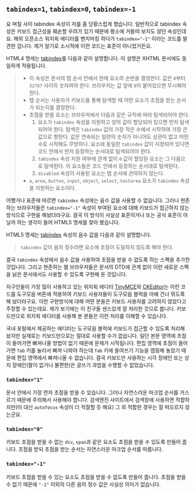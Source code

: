 ## `tabindex=1`, `tabindex=0`, `tabindex=-1`

요 며칠 사이 tabindex 속성이 저를 좀 당황스럽게 했습니다. 일반적으로 tabindex 속성은 키보드 접근성을 훼손할 우려가 있기 때문에 평소에 거들떠 보지도 않던 속성인데요. 해외 오픈소스 위지윅 에디터를 벤치마킹 하다가 `tabindex="-1"` 이라는 코드를 발견한 겁니다. 제가 알기로 소시적에 이런 코드는 표준이 아니었거든요.

HTML4 명세는 <a title="Tabbing navigation" href="http://www.w3.org/TR/html401/interact/forms.html#h-17.11.1">tabindex</a>를 다음과 같이 설명합니다. 이 설명은 XHTML 문서에도 동일하게 적용됩니다.

> * 이 속성은 문서의 탭 순서 안에서 현재 요소의 순번을 결정한다. 값은 `0`부터 `32767` 사이의 숫자여야 한다. 브라우저는 값 앞에 `0`이 붙어있으면 무시해야 한다.
> * 탭 순서는 사용자가 키보드를 통해 탐색할 때 어떤 요소가 초점을 받는 순서가 되는지를 결정한다.
> * 초점을 받을 요소는 브라우저에서 다음과 같은 규칙에 따라 탐색되어야 한다.
>     1. 요소가 `tabindex` 속성을 지원하고 양의 값이 할당되어 있으면 먼저 탐색되어야 한다. 탐색은 `tabindex` 값의 가장 작은 수에서 시작하여 가장 큰 값으로 향한다. 값은 연속되는 일련의 숫자가 아니어도 상관이 없고 어떤 수로 시작해도 무방하다. 요소에 동일한 `tabindex` 값이 지정되어 있다면 코드 안에서 먼저 등장하는 순서대로 탐색되어야 한다.
>     1. `tabindex` 속성 지원 여부에 관계 없이 `0` 값이 할당된 요소는 그 다음으로 탐색된다. 이 요소들은 코드 안에서 등장하는 순서대로 탐색된다.
>     1. `disabled` 속성이 사용된 요소는 탭 순서에 관여하지 않는다.
> * `a`, `area`, `button`, `input`, `object`, `select`, `textarea` 요소가 `tabindex` 속성을 지원하는 요소이다.

어쨌거나 표준에 따르면 `tabindex` 속성에는 음수 값을 사용할 수 없습니다. 그러나 현존하는 브라우저들은 `tabindex="-1"` 속성이 부여된 요소에 대해 키보드가 접근하지 않는 방식으로 구현을 해놨더라구요. 결국 이 방식이 사실상 표준이거나 또는 공식 표준이 아닐까 하는 생각이 들어 HTML5 명세를 찾아 봤습니다.

HTML5 명세는 <a title="Sequential focus navigation and the tabindex attribute" href="http://www.w3.org/TR/html5/editing.html#sequential-focus-navigation-and-the-tabindex-attribute">tabindex</a> 속성의 음수 값을 다음과 같이 설명합니다.

> `tabindex` 값이 음의 정수라면 요소에 초점이 도달하지 않도록 해야 한다.

결국 `tabindex` 속성에서 음수 값을 사용하여 초점을 받을 수 없도록 하는 스펙을 추가한 것입니다. 그리고 현존하는 웹 브라우저들은 문서의 DTD에 관계 없이 이런 새로운 스펙을 낡은 문서에서도 사용할 수 있도록 구현해 둔 것입니다.

지구인들이 가장 많이 사용하고 있는 위지윅 에디터 <a title="TinyMCE Demo" href="http://www.tinymce.com/tryit/full.php">TinyMCE</a>와 <a title="CKEditor Demo" href="http://ckeditor.com/demo">CKEditor</a>는 이런 코드를 도구모음 버튼에 적용하여 키보드 사용자들이 도구모음 블럭을 아예 건너 뛰도록 해 놨더라구요. 이런 구현방식에 대해 어떤 분들은 키보드 사용자를 고려하지 않았다고 주장할 수 있는데요. 제가 보기에는 이 친구들 센스있게 잘 처리한 것으로 봅니다. 키보드만으로 위지윅 에디터를 사용해 본 분들은 이런 처리를 이해할 수 있습니다.

국내 포털에서 제공하는 에디터는 도구모음 블럭에 키보드가 접근할 수 있도록 처리해 놨지만 실제로는 키보드만으로는 절대로 사용할 수가 없습니다. 일단 본문 영역에 초점이 들어가면 빠져나올 방법이 없기 때문에 문제가 시작됩니다. 편집 영역에 초점이 들어가면 `Tab` 키를 눌러서 빠져 나와야 하는데 `Tab` 키에 들여쓰기 기능을 맵핑해 놓았기 때문에 편집 영역에서 빠져나올 수 없습니다. 결국 키보드만 사용하는 시각 장애인 또는 상지 장애인(팔이 없거나 불편한)은 글쓰기 과업을 수행할 수 없었습니다.

### `tabindex="1"`
문서 안에서 가장 먼저 초점을 받을 수 있습니다. 그러나 자연스러운 마크업 순서를 거스르기 때문에 주의해서 사용해야 합니다. 검색엔진 사이트에서 검색창에 사용하면 적합하지만(이 대신 `autofocus` 속성이 더 적절할 듯 해요) 그 외 적합한 경우는 잘 떠오르지 않는군요.

### `tabindex="0"`
키보드 초점을 받을 수 없는 `div`, `span`과 같은 요소도 초점을 받을 수 있도록 만들어 줍니다. 초점을 받되 초점을 받는 순서는 자연스러운 마크업 순서를 따릅니다.

### `tabindex="-1"`
키보드 초점을 받을 수 있는 요소도 초점을 받을 수 없도록 만들어 줍니다. 초점을 받을 수 없기 때문에 `"-1"` 이외의 다른 음의 정수 값은 사실상 의미가 없습니다.

<div id="fb-root"></div>
<script async defer crossorigin="anonymous" src="https://connect.facebook.net/ko_KR/sdk.js#xfbml=1&version=v3.3"></script>
<div class="fb-comments" data-href="https://naradesign.github.io/article/tabindex.html" data-numposts="10" data-width="100%"></div>
